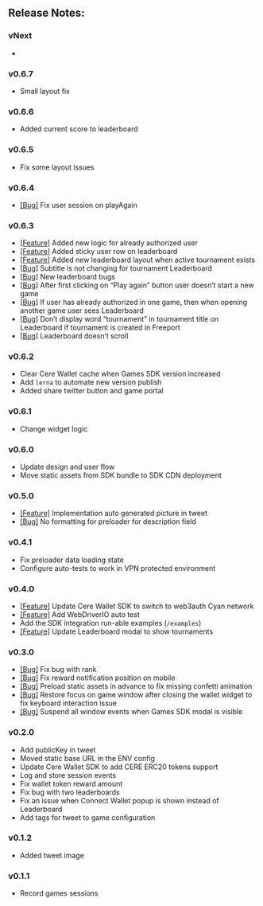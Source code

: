 ## Release Notes:

### vNext

-

### v0.6.7

- Small layout fix

### v0.6.6

- Added current score to leaderboard

### v0.6.5

- Fix some layout issues

### v0.6.4

- [[Bug]](https://www.notion.so/cere/Score-doesn-t-update-on-Leaderboard-156d4e51984c4c9c9eabca01e7c8955e?pvs=4) Fix
  user session on playAgain

### v0.6.3

- [[Feature](https://www.notion.so/Release-September-18-604831108ac940268f4c52bad61a9421?pvs=21)] Added new logic for
  already authorized user
- [[Feature](https://www.notion.so/Release-September-18-604831108ac940268f4c52bad61a9421?pvs=21)] Added sticky user row
  on leaderboard
- [[Feature](https://www.notion.so/Release-September-18-604831108ac940268f4c52bad61a9421?pvs=21)] Added new leaderboard
  layout when active tournament exists
- [[Bug](https://www.notion.so/Release-September-18-604831108ac940268f4c52bad61a9421?pvs=21)] Subtitle is not changing
  for tournament Leaderboard
- [[Bug](https://www.notion.so/Release-September-18-604831108ac940268f4c52bad61a9421?pvs=21)] New leaderboard bugs
- [[Bug](https://www.notion.so/Release-September-18-604831108ac940268f4c52bad61a9421?pvs=21)] After first clicking on
  “Play again” button user doesn’t start a new game
- [[Bug](https://www.notion.so/Release-September-18-604831108ac940268f4c52bad61a9421?pvs=21)] If user has already
  authorized in one game, then when opening another game user sees Leaderboard
- [[Bug](https://www.notion.so/Release-September-18-604831108ac940268f4c52bad61a9421?pvs=21)] Don’t display word
  “tournament” in tournament title on Leaderboard if tournament is created in Freeport
- [[Bug](https://www.notion.so/Release-September-18-604831108ac940268f4c52bad61a9421?pvs=21)] Leaderboard doesn’t scroll

### v0.6.2

- Clear Cere Wallet cache when Games SDK version increased
- Add `lerna` to automate new version publish
- Added share twitter button and game portal

### v0.6.1

- Change widget logic

### v0.6.0

- Update design and user flow
- Move static assets from SDK bundle to SDK CDN deployment

### v0.5.0

- [[Feature]](https://www.notion.so/cere/Gaming-API-Implement-link-shortener-for-Twitter-message-3dd6bfdd26004bac8e18e4d25c64fc1d?pvs=4)
  Implementation auto generated picture in tweet
- [[Bug]](https://www.notion.so/cere/No-formatting-for-preloader-for-description-field-40f7606a24db4290ace7ba78d859f140?pvs=4)
  No formatting for preloader for description field

### v0.4.1

- Fix preloader data loading state
- Configure auto-tests to work in VPN protected environment

### v0.4.0

- [[Feature](https://www.notion.so/cere/Cere-Wallet-Achieve-99-new-users-login-success-rate-in-Cere-Wallet-20610fe9e8564934b544a28aee4dacb9?pvs=4)]
  Update Cere Wallet SDK to switch to web3auth Cyan network
- [[Feature]](https://www.notion.so/cere/UI-tests-for-Wallet-Client-and-Games-49a07b7b50114f49bd4c012c6e6220f5?pvs=4)
  Add WebDriverIO auto test
- Add the SDK integration run-able examples (`/examples`)
- [[Feature]](https://www.notion.so/cere/Update-Leaderboard-modal-to-show-tournaments-65b3a7f4d8d848a384d36618e01b338c?pvs=4)
  Update Leaderboard modal to show tournaments

### v0.3.0

- [[Bug]](https://www.notion.so/cere/If-a-player-took-20th-place-or-higher-then-21st-place-has-a-gift-icon-5bb7e12a9e4544a29f21bc607b3df324?pvs=4)
  Fix bug with rank
- [[Bug]](https://www.notion.so/cere/A-rewarding-pop-up-appears-on-the-top-and-moves-the-layout-11a377734b264549aa70b75bab664333?pvs=4)
  Fix reward notification position on mobile
- [[Bug]](https://www.notion.so/cere/Confetti-animation-on-Congratulations-screen-does-not-always-work-the-first-time-f88c1b30b9074077b70bd400f6e46a96?pvs=4)
  Preload static assets in advance to fix missing confetti animation
- [[Bug]](https://www.notion.so/cere/After-interacting-with-Wallet-button-the-control-arrows-become-inactive-b4f58387f306481ead213af8cc7af364?pvs=4)
  Restore focus on game window after closing the wallet widget to fix keyboard interaction issue
- [[Bug]](https://www.notion.so/cere/By-clicking-on-Top-button-on-Leaderboard-user-can-paused-and-resumed-the-game-6c11c983f6bd47d98b7c8d476df26167?pvs=4)
  Suspend all window events when Games SDK modal is visible

### v0.2.0

- Add publicKey in tweet
- Moved static base URL in the ENV config
- Update Cere Wallet SDK to add CERE ERC20 tokens support
- Log and store session events
- Fix wallet token reward amount
- Fix bug with two leaderboards
- Fix an issue when Connect Wallet popup is shown instead of Leaderboard
- Add tags for tweet to game configuration

### v0.1.2

- Added tweet image

### v0.1.1

- Record games sessions
